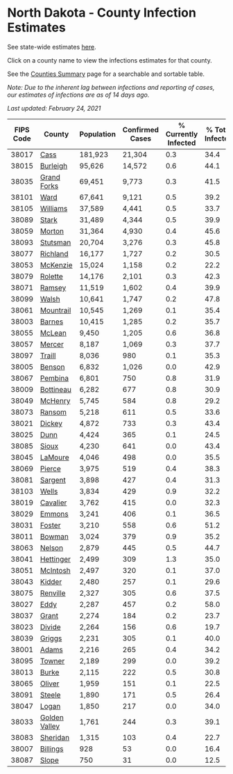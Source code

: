 # North Dakota - County Infection Estimates

See state-wide estimates [here](/infections/us-nd).

Click on a county name to view the infections estimates for that county.

See the [Counties Summary](/infections/summary-counties) page for a searchable and sortable table.

*Note: Due to the inherent lag between infections and reporting of cases, our estimates of infections are as of 14 days ago.*

*Last updated: February 24, 2021*

|   FIPS Code |                         County |   Population |   Confirmed Cases |   % Currently Infected |   % Total Infected |
|-------------|--------------------------------|--------------|-------------------|------------------------|--------------------|
|       38017 |                   [Cass](cass) |      181,923 |            21,304 |                    0.3 |               34.4 |
|       38015 |           [Burleigh](burleigh) |       95,626 |            14,572 |                    0.6 |               44.1 |
|       38035 |     [Grand Forks](grand-forks) |       69,451 |             9,773 |                    0.3 |               41.5 |
|       38101 |                   [Ward](ward) |       67,641 |             9,121 |                    0.5 |               39.2 |
|       38105 |           [Williams](williams) |       37,589 |             4,441 |                    0.5 |               33.7 |
|       38089 |                 [Stark](stark) |       31,489 |             4,344 |                    0.5 |               39.9 |
|       38059 |               [Morton](morton) |       31,364 |             4,930 |                    0.4 |               45.6 |
|       38093 |           [Stutsman](stutsman) |       20,704 |             3,276 |                    0.3 |               45.8 |
|       38077 |           [Richland](richland) |       16,177 |             1,727 |                    0.2 |               30.5 |
|       38053 |           [McKenzie](mckenzie) |       15,024 |             1,158 |                    0.2 |               22.2 |
|       38079 |             [Rolette](rolette) |       14,176 |             2,101 |                    0.3 |               42.3 |
|       38071 |               [Ramsey](ramsey) |       11,519 |             1,602 |                    0.4 |               39.9 |
|       38099 |                 [Walsh](walsh) |       10,641 |             1,747 |                    0.2 |               47.8 |
|       38061 |         [Mountrail](mountrail) |       10,545 |             1,269 |                    0.1 |               35.4 |
|       38003 |               [Barnes](barnes) |       10,415 |             1,285 |                    0.2 |               35.7 |
|       38055 |               [McLean](mclean) |        9,450 |             1,205 |                    0.6 |               36.8 |
|       38057 |               [Mercer](mercer) |        8,187 |             1,069 |                    0.3 |               37.7 |
|       38097 |               [Traill](traill) |        8,036 |               980 |                    0.1 |               35.3 |
|       38005 |               [Benson](benson) |        6,832 |             1,026 |                    0.0 |               42.9 |
|       38067 |             [Pembina](pembina) |        6,801 |               750 |                    0.8 |               31.9 |
|       38009 |         [Bottineau](bottineau) |        6,282 |               677 |                    0.8 |               30.9 |
|       38049 |             [McHenry](mchenry) |        5,745 |               584 |                    0.8 |               29.2 |
|       38073 |               [Ransom](ransom) |        5,218 |               611 |                    0.5 |               33.6 |
|       38021 |               [Dickey](dickey) |        4,872 |               733 |                    0.3 |               43.4 |
|       38025 |                   [Dunn](dunn) |        4,424 |               365 |                    0.1 |               24.5 |
|       38085 |                 [Sioux](sioux) |        4,230 |               641 |                    0.0 |               43.4 |
|       38045 |             [LaMoure](lamoure) |        4,046 |               498 |                    0.0 |               35.5 |
|       38069 |               [Pierce](pierce) |        3,975 |               519 |                    0.4 |               38.3 |
|       38081 |             [Sargent](sargent) |        3,898 |               427 |                    0.4 |               31.3 |
|       38103 |                 [Wells](wells) |        3,834 |               429 |                    0.9 |               32.2 |
|       38019 |           [Cavalier](cavalier) |        3,762 |               415 |                    0.0 |               32.3 |
|       38029 |               [Emmons](emmons) |        3,241 |               406 |                    0.1 |               36.5 |
|       38031 |               [Foster](foster) |        3,210 |               558 |                    0.6 |               51.2 |
|       38011 |               [Bowman](bowman) |        3,024 |               379 |                    0.9 |               35.2 |
|       38063 |               [Nelson](nelson) |        2,879 |               445 |                    0.5 |               44.7 |
|       38041 |         [Hettinger](hettinger) |        2,499 |               309 |                    1.3 |               35.0 |
|       38051 |           [McIntosh](mcintosh) |        2,497 |               320 |                    0.1 |               37.0 |
|       38043 |               [Kidder](kidder) |        2,480 |               257 |                    0.1 |               29.6 |
|       38075 |           [Renville](renville) |        2,327 |               305 |                    0.6 |               37.5 |
|       38027 |                   [Eddy](eddy) |        2,287 |               457 |                    0.2 |               58.0 |
|       38037 |                 [Grant](grant) |        2,274 |               184 |                    0.2 |               23.7 |
|       38023 |               [Divide](divide) |        2,264 |               156 |                    0.6 |               19.7 |
|       38039 |               [Griggs](griggs) |        2,231 |               305 |                    0.1 |               40.0 |
|       38001 |                 [Adams](adams) |        2,216 |               265 |                    0.4 |               34.2 |
|       38095 |               [Towner](towner) |        2,189 |               299 |                    0.0 |               39.2 |
|       38013 |                 [Burke](burke) |        2,115 |               222 |                    0.5 |               30.8 |
|       38065 |               [Oliver](oliver) |        1,959 |               151 |                    0.1 |               22.5 |
|       38091 |               [Steele](steele) |        1,890 |               171 |                    0.5 |               26.4 |
|       38047 |                 [Logan](logan) |        1,850 |               217 |                    0.0 |               34.0 |
|       38033 | [Golden Valley](golden-valley) |        1,761 |               244 |                    0.3 |               39.1 |
|       38083 |           [Sheridan](sheridan) |        1,315 |               103 |                    0.4 |               22.7 |
|       38007 |           [Billings](billings) |          928 |                53 |                    0.0 |               16.4 |
|       38087 |                 [Slope](slope) |          750 |                31 |                    0.0 |               12.5 |